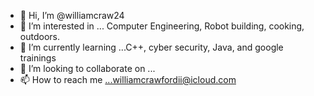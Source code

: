 - 👋 Hi, I’m @williamcraw24
- 👀 I’m interested in ... Computer Engineering, Robot building, cooking, outdoors.
- 🌱 I’m currently learning ...C++, cyber security, Java, and google trainings
- 💞️ I’m looking to collaborate on ...
- 📫 How to reach me ...williamcrawfordii@icloud.com

<!---
williamcraw24/williamcraw24 is a ✨ special ✨ repository because its `README.md` (this file) appears on your GitHub profile.
You can click the Preview link to take a look at your changes.
--->
